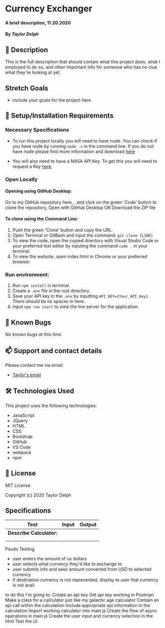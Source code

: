 
# Currency Exchanger

#### A brief description, 11.20.2020

#### By _**Taylor Delph**_

## 🚩 Description

This is the full description that should contain what this project does, what I employed to do so, and other important info for someone who has no clue what they're looking at yet. 

## Stretch Goals
- include your goals for the project here

## 🔧 Setup/Installation Requirements

### Necessary Specifications

- To run this project locally you will need to have node. You can check if you have node by running `node -v` in the command line. If you do not have node please find more information and download [here](https://nodejs.org/en/download/)

- You will also need to have a NASA API Key. To get this you will need to request a Key [here](https://api.nasa.gov/).

### Open Locally

#### Opening using GitHub Desktop:
Go to my GitHub repository here, [](), and click on the green 'Code' button to clone the repository, Open with GitHub Desktop OR Download the ZIP file

#### To clone using the Command Line:
1. Push the green 'Clone' button and copy the URL.
2. Open Terminal or GitBash and input the command: `git clone {LINK}`
3. To view the code, open the copied directory with Visual Studio Code or your preferred text editor by inputing the command `code .` in your terminal.
4. To view the website, open index.html in Chrome or your preferred browser.

### Run environment:

1. Run `npm install` in terminal.
2. Create a `.env` file in the root directory.
3. Save your API key in the `.env` by inputting `API_KEY={Your_API_Key}`. There should be no spaces in here.
4. Input `npm run start` to view the live server for the application.

## 🐛 Known Bugs

_No known bugs at this time_

## 📫 Support and contact details

Please contact me via email:
- [Taylor's email](mailto:taylulzcode@gmail.com)

## 🛠️ Technologies Used

This project uses the following technologies:

- JavaScript
- JQuery
- HTML
- CSS
- Bootstrap
- GitHub
- VS Code
- webpack
- npm 


## 📘 License

MIT License

Copyright (c) 2020 Taylor Delph

## Specifications
| Test | Input | Output |
|--------|:------:|:-----:|
| **Describe Calculator:** |||
|  |  |  |
|  |  |  |

Psudo Testing
- user enters the amount of us dollars
- user selects what currency they'd like to exchange to
- user submits info and sees amount converted from USD to selected currency
- if destination currency is not represented, display to user that currency is not avail

to do this I'm going to:
Create an api key
Get api key working in Postman
Make a class for a calculator just like my galactic age calculator
Contain an api call within the calculation
Include appropriate api information in the calculation
Import working calculator into main.js
Create the flow of async operations in main.js
Create the user input and currency selection in the html
Test the UI
